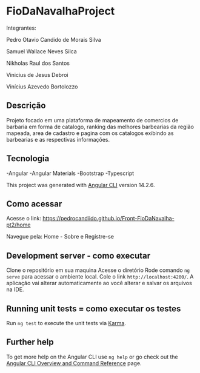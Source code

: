 # FioDaNavalhaProject
Integrantes:

Pedro Otavio Candido de Morais Silva

Samuel Wallace Neves Silca 

Nikholas Raul dos Santos

Vinicius de Jesus Debroi

Vinícius Azevedo Bortolozzo

## Descrição

Projeto focado em uma plataforma de mapeamento de comercios de barbaria em forma de catalogo, ranking das melhores barbearias da região mapeada, area de cadastro e pagina com os catalogos exibindo as barbearias e as respectivas informações.

## Tecnologia

-Angular
-Angular Materials
-Bootstrap
-Typescript

This project was generated with [Angular CLI](https://github.com/angular/angular-cli) version 14.2.6.

## Como acessar

Acesse o link: https://pedrocandiido.github.io/Front-FioDaNavalha-pt2/home

Navegue pela: Home - Sobre e Registre-se

## Development server - como executar
Clone o repositório em sua maquina
Acesse o diretório
Rode comando `ng serve` para acessar o ambiente local. Cole o link `http://localhost:4200/`. A aplicação vai alterar automaticamente ao você alterar e salvar os arquivos na IDE.

## Running unit tests = como executar os testes

Run `ng test` to execute the unit tests via [Karma](https://karma-runner.github.io).

## Further help

To get more help on the Angular CLI use `ng help` or go check out the [Angular CLI Overview and Command Reference](https://angular.io/cli) page.
